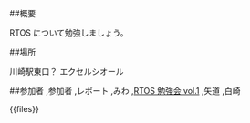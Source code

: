 ##概要

RTOS について勉強しましょう。

##場所

川崎駅東口？ エクセルシオール

##参加者
,参加者 ,レポート
,みわ ,[RTOS 勉強会 vol.1](http://www.area51.gr.jp/~rin/diary/?date=20060114#p02) 
,矢道 
,白崎 

{{files}}
